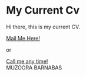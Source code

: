 # My Current Cv

Hi there, this is my current CV. <br>

<a href="mailto:bmuzoora@gmail.com">Mail Me Here!</a>

 or
 
<a href="tel:+256750941273">Call me any time!</a>
<br>
MUZOORA BARNABAS